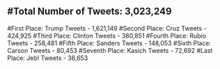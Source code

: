 #Total Number of Tweets: 3,023,249 
---
#First Place: Trump Tweets - 1,621,149
#Second Place: Cruz Tweets - 424,925
#Third Place: Clinton Tweets - 380,851
#Fourth Place: Rubio Tweets - 258,481
#Fifth Place: Sanders Tweets - 148,053
#Sixth Place: Carson Tweets - 80,453
#Seventh Place: Kasich Tweets - 72,692
#Last Place: Jeb! Tweets - 36,653
